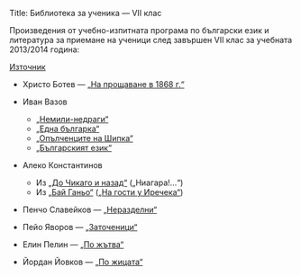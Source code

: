 Title: Библиотека за ученика — VII клас

Произведения от учебно-изпитната програма по български език и литература за приемане на ученици след завършен VII клас за учебната 2013/2014 година:

[Източник](http://mon.bg/?h=downloadFile&fileId=1218)

* Христо Ботев — [„На прощаване в 1868 г.“](/text/3235)
* Иван Вазов

    * [„Немили-недраги“](/text/3765)
    * [„Една българка“](/text/4387)
    * [„Опълченците на Шипка“](/text/3860)
    * [„Българският език“](/text/5189)

* Алеко Константинов

    * Из [„До Чикаго и назад“](/text/3705) („Ниагара!…“)
    * Из [„Бай Ганьо“](/text/3706) ([„На гости у Иречека“](/text/3706/7))

* Пенчо Славейков — [„Неразделни“](/text/6634)
* Пейо Яворов — [„Заточеници“](/text/7075)
* Елин Пелин — [„По жътва“](/text/5293)
* Йордан Йовков — [„По жицата“](/text/7877)

